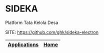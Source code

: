 # SIDEKA

 Platform Tata Kelola Desa

 SITE: https://github.com/ghk/sideka-electron

 | [Applications](https://portable-linux-apps.github.io/apps.html) | [Home](https://portable-linux-apps.github.io)
 | --- | --- |
